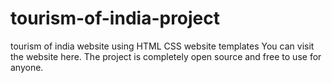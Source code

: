 # tourism-of-india-project
 tourism of india website using HTML CSS website templates
  You can visit the website here. The project is completely open source and free to use for anyone.
